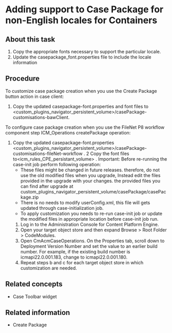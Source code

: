 # Adding support to Case Package for non-English locales for Containers

## About this task

1. Copy the appropriate fonts necessary to support the particular locale.
2. Update the casepackage\_font.properties file to include the locale information

## Procedure

To customize case package creation when you use the Create Package button action in
case client:

1. Copy the updated casepackage-font.properties and font
files to
<custom\_plugins\_navigator\_persistent\_volume>/casePackage-customisations-bawClient.

To configure case package creation when you use the FileNet P8 workflow component
step ICM\_Operations createPackage operation:

1. Copy the updated casepackage-font.properties
<custom\_plugins\_navigator\_persistent\_volume>/casePackage-customisations-fileNet-workflow
.
2 Copy the font files to<icm\_rules\_CPE\_persistant\_volume> . Important: Before re-running the case-init job perform following operation:
    - These files might be changed in future releases. therefore, do not use the old modified files
when you upgrade, Instead edit the files provided in the upgrade with your changes. the provided
files you can find after upgrade at
custom\_plugins\_navigator\_persistent\_volume/casePackage/casePackage.zip
    - There is no needs to modify userConfig.xml, this file will gets updated
through case-initialization job.
    - To apply customization you needs to re-run case-init job or update the modified
files in appropriate location before case-init job run.
    1. Log in to the Administration Console for Content Platform Engine.
    2. Open your target object store and then expand Browse > Root Folder >
CodeModules.
    3. Open CmAcmCaseOperations. On the Properties tab, scroll down to Deployment
Version Number and set the value to an earlier build number. For example, if the existing build
number is icmapi22.0.001.183, change to icmapi22.0.001.180.
    4. Repeat steps b and c for each target object store in which customization are needed.

## Related concepts

- Case Toolbar widget

## Related information

- Create Package